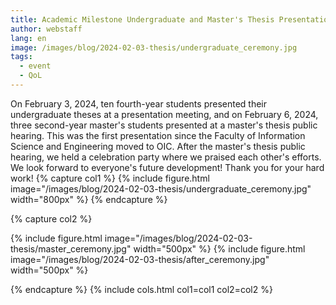 ```yaml
---
title: Academic Milestone Undergraduate and Master's Thesis Presentations Completed 2024
author: webstaff
lang: en
image: /images/blog/2024-02-03-thesis/undergraduate_ceremony.jpg
tags:
  - event
  - QoL
---
```

On February 3, 2024, ten fourth-year students presented their undergraduate theses at a presentation meeting, and on February 6, 2024, three second-year master's students presented at a master's thesis public hearing. This was the first presentation since the Faculty of Information Science and Engineering moved to OIC. After the master's thesis public hearing, we held a celebration party where we praised each other's efforts. We look forward to everyone's future development! Thank you for your hard work!
{% capture col1 %}
{%
  include figure.html
  image="/images/blog/2024-02-03-thesis/undergraduate_ceremony.jpg"
  width="800px"
%}
{% endcapture %}

{% capture col2 %}

  {%
  include figure.html
  image="/images/blog/2024-02-03-thesis/master_ceremony.jpg"
  width="500px"
%}
{%
  include figure.html
  image="/images/blog/2024-02-03-thesis/after_ceremony.jpg"
  width="500px"
%}

{% endcapture %}
{%
  include cols.html
  col1=col1
  col2=col2
%}
